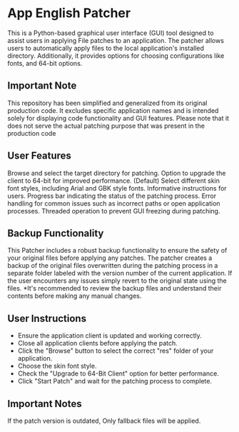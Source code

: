 
# App English Patcher
This is a Python-based graphical user interface (GUI) tool designed to assist users in applying File patches to an application. The patcher allows users to automatically apply files to the local application's installed directory. Additionally, it provides options for choosing configurations like fonts, and 64-bit options.

## Important Note
This repository has been simplified and generalized from its original production code. It excludes specific application names and is intended solely for displaying code functionality and GUI features. Please note that it does not serve the actual patching purpose that was present in the production code

## User Features
Browse and select the target directory for patching.
Option to upgrade the client to 64-bit for improved performance. (Default)
Select different skin font styles, including Arial and GBK style fonts.
Informative instructions for users.
Progress bar indicating the status of the patching process.
Error handling for common issues such as incorrect paths or open application processes.
Threaded operation to prevent GUI freezing during patching.

## Backup Functionality
This Patcher includes a robust backup functionality to ensure the safety of your original files before applying any patches. 
The patcher creates a backup of the original files overwritten during the patching process in a separate folder labeled with the version number of the current application.
If the user encounters any issues simply revert to the original state using the files.
*It's recommended to review the backup files and understand their contents before making any manual changes.


## User Instructions
- Ensure the application client is updated and working correctly.
- Close all application clients before applying the patch.
- Click the "Browse" button to select the correct "res" folder of your application.
- Choose the skin font style.
- Check the "Upgrade to 64-Bit Client" option for better performance.
- Click "Start Patch" and wait for the patching process to complete.

## Important Notes
If the patch version is outdated, Only fallback files will be applied.


